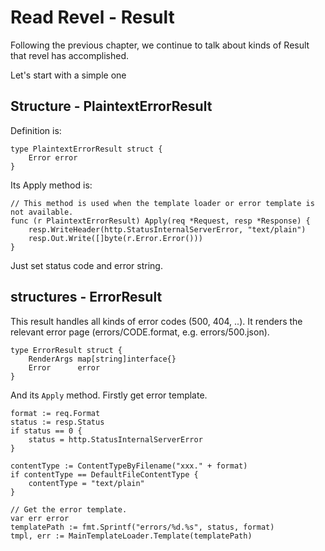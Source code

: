 # Read Revel - Result
Following the previous chapter, we continue to talk about kinds of Result that revel has
accomplished.

Let's start with a simple one

## Structure - PlaintextErrorResult

Definition is:

~~~ {prettyprint}
type PlaintextErrorResult struct {
	Error error
}
~~~

Its Apply method is:

~~~ {prettyprint linenums:97}
// This method is used when the template loader or error template is not available.
func (r PlaintextErrorResult) Apply(req *Request, resp *Response) {
	resp.WriteHeader(http.StatusInternalServerError, "text/plain")
	resp.Out.Write([]byte(r.Error.Error()))
}
~~~
Just set status code and error string.

## structures - ErrorResult

This result handles all kinds of error codes (500, 404, ..).
It renders the relevant error page (errors/CODE.format, e.g. errors/500.json).

~~~ {prettyprint}
type ErrorResult struct {
	RenderArgs map[string]interface{}
	Error      error
}
~~~

And its `Apply` method. Firstly get error template.

~~~ {prettyprint linenums:27}
format := req.Format
status := resp.Status
if status == 0 {
	status = http.StatusInternalServerError
}

contentType := ContentTypeByFilename("xxx." + format)
if contentType == DefaultFileContentType {
	contentType = "text/plain"
}

// Get the error template.
var err error
templatePath := fmt.Sprintf("errors/%d.%s", status, format)
tmpl, err := MainTemplateLoader.Template(templatePath)
~~~
